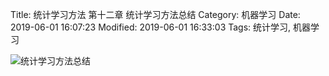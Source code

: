 Title: 统计学习方法 第十二章 统计学习方法总结
Category: 机器学习
Date: 2019-06-01 16:07:23
Modified: 2019-06-01 16:33:03
Tags: 统计学习, 机器学习

![统计学习方法总结]({filename}/images/statistical_learning_12.png)
